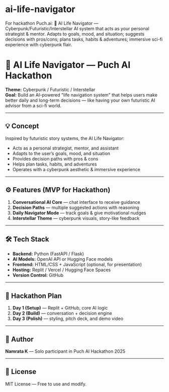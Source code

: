 # ai-life-navigator
For hackathon Puch.ai: 🚀 AI Life Navigator — Cyberpunk/Futuristic/Interstellar AI system that acts as your personal strategist &amp; mentor. Adapts to goals, mood, and situation; suggests decisions with pros/cons; plans tasks, habits &amp; adventures; immersive sci-fi experience with cyberpunk flair.

# 🚀 AI Life Navigator — Puch AI Hackathon

**Theme:** Cyberpunk / Futuristic / Interstellar  
**Goal:** Build an AI-powered "life navigation system" that helps users make better daily and long-term decisions — like having your own futuristic AI advisor from a sci-fi world.

---

## 💡 Concept
Inspired by futuristic story systems, the AI Life Navigator:
- Acts as a personal strategist, mentor, and assistant
- Adapts to the user’s goals, mood, and situation
- Provides decision paths with pros & cons
- Helps plan tasks, habits, and adventures
- Operates with a cyberpunk aesthetic & immersive experience

---

## ⚙️ Features (MVP for Hackathon)
1. **Conversational AI Core** — chat interface to receive guidance
2. **Decision Paths** — multiple suggested actions with reasoning
3. **Daily Navigator Mode** — track goals & give motivational nudges
4. **Interstellar Theme** — cyberpunk visuals, story-like feedback

---

## 🛠 Tech Stack
- **Backend:** Python (FastAPI / Flask)
- **AI Models:** OpenAI API or Hugging Face models
- **Frontend:** HTML/CSS + JavaScript (optional, for presentation)
- **Hosting:** Replit / Vercel / Hugging Face Spaces
- **Version Control:** GitHub

---

## 📅 Hackathon Plan
1. **Day 1 (Setup)** — Replit + GitHub, core AI logic
2. **Day 2 (Build)** — conversation + decision engine
3. **Day 3 (Polish)** — styling, pitch deck, and demo video

---

## 👤 Author
**Namrata K** — Solo participant in Puch AI Hackathon 2025

---

## 📜 License
MIT License — Free to use and modify.


